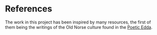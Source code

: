 # References

The work in this project has been inspired by many resources, the first of them being the writings of the Old Norse culture found in the [Poetic Edda][link-poetic-edda-wiki].

[link-poetic-edda-wiki]: https://en.wikipedia.org/wiki/Poetic_Edda
